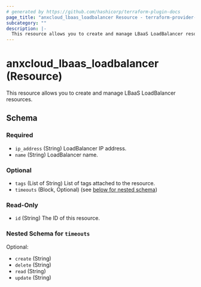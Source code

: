 ```yaml
---
# generated by https://github.com/hashicorp/terraform-plugin-docs
page_title: "anxcloud_lbaas_loadbalancer Resource - terraform-provider-anxcloud"
subcategory: ""
description: |-
  This resource allows you to create and manage LBaaS LoadBalancer resources.
---
```


# anxcloud_lbaas_loadbalancer (Resource)

This resource allows you to create and manage LBaaS LoadBalancer resources.



<!-- schema generated by tfplugindocs -->
## Schema

### Required

- `ip_address` (String) LoadBalancer IP address.
- `name` (String) LoadBalancer name.

### Optional

- `tags` (List of String) List of tags attached to the resource.
- `timeouts` (Block, Optional) (see [below for nested schema](#nestedblock--timeouts))

### Read-Only

- `id` (String) The ID of this resource.

<a id="nestedblock--timeouts"></a>
### Nested Schema for `timeouts`

Optional:

- `create` (String)
- `delete` (String)
- `read` (String)
- `update` (String)


